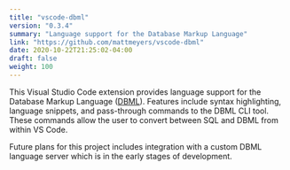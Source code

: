 ```yaml
---
title: "vscode-dbml"
version: "0.3.4"
summary: "Language support for the Database Markup Language"
link: "https://github.com/mattmeyers/vscode-dbml"
date: 2020-10-22T21:25:02-04:00
draft: false
weight: 100
---
```


This Visual Studio Code extension provides language support for the Database Markup Language ([DBML](https://dbml.org)). Features include syntax highlighting, language snippets, and pass-through commands to the DBML CLI tool. These commands allow the user to convert between SQL and DBML from within VS Code.

Future plans for this project includes integration with a custom DBML language server which is in the early stages of development.